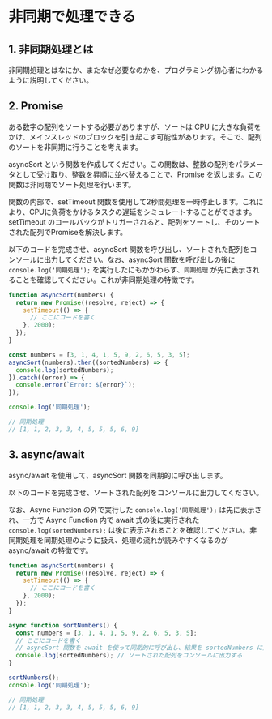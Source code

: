# 非同期で処理できる

## 1. 非同期処理とは

非同期処理とはなにか、またなぜ必要なのかを、プログラミング初心者にわかるように説明してください。

## 2. Promise

ある数字の配列をソートする必要がありますが、ソートは CPU に大きな負荷をかけ、メインスレッドのブロックを引き起こす可能性があります。そこで、配列のソートを非同期に行うことを考えます。

asyncSort という関数を作成してください。この関数は、整数の配列をパラメータとして受け取り、整数を昇順に並べ替えることで、Promise を返します。この関数は非同期でソート処理を行います。

関数の内部で、setTimeout 関数を使用して2秒間処理を一時停止します。これにより、CPUに負荷をかけるタスクの遅延をシミュレートすることができます。setTimeout のコールバックがトリガーされると、配列をソートし、そのソートされた配列でPromiseを解決します。

以下のコードを完成させ、asyncSort 関数を呼び出し、ソートされた配列をコンソールに出力してください。なお、asyncSort 関数を呼び出しの後に `console.log('同期処理');` を実行したにもかかわらず、`同期処理` が先に表示されることを確認してください。これが非同期処理の特徴です。

```js
function asyncSort(numbers) {
  return new Promise((resolve, reject) => {
    setTimeout(() => {
      // ここにコードを書く
    }, 2000);
  });
}

const numbers = [3, 1, 4, 1, 5, 9, 2, 6, 5, 3, 5];
asyncSort(numbers).then((sortedNumbers) => {
  console.log(sortedNumbers);
}).catch((error) => {
  console.error(`Error: ${error}`);
});

console.log('同期処理');

// 同期処理
// [1, 1, 2, 3, 3, 4, 5, 5, 5, 6, 9]
```

## 3. async/await

async/await を使用して、asyncSort 関数を同期的に呼び出します。

以下のコードを完成させ、ソートされた配列をコンソールに出力してください。

なお、Async Function の外で実行した `console.log('同期処理');` は先に表示され、一方で Async Function 内で await 式の後に実行された `console.log(sortedNumbers);` は後に表示されることを確認してください。非同期処理を同期処理のように扱え、処理の流れが読みやすくなるのが async/await の特徴です。

```js
function asyncSort(numbers) {
  return new Promise((resolve, reject) => {
    setTimeout(() => {
      // ここにコードを書く
    }, 2000);
  });
}

async function sortNumbers() {
  const numbers = [3, 1, 4, 1, 5, 9, 2, 6, 5, 3, 5];
  // ここにコードを書く
  // asyncSort 関数を await を使って同期的に呼び出し、結果を sortedNumbers に入れる
  console.log(sortedNumbers); // ソートされた配列をコンソールに出力する
}

sortNumbers();
console.log('同期処理');

// 同期処理
// [1, 1, 2, 3, 3, 4, 5, 5, 5, 6, 9]
```
